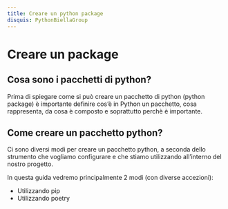 ```yaml
---
title: Creare un python package
disquis: PythonBiellaGroup
---
```


# Creare un package

## Cosa sono i pacchetti di python?
Prima di spiegare come si può creare un pacchetto di python (python package) è importante definire cos’è in Python un pacchetto, cosa rappresenta, da cosa è composto e soprattutto perchè è importante.

## Come creare un pacchetto python?
Ci sono diversi modi per creare un pacchetto python, a seconda dello strumento che vogliamo configurare e che stiamo utilizzando all’interno del nostro progetto.

In questa guida vedremo principalmente 2 modi (con diverse accezioni):

* Utilizzando pip
* Utilizzando poetry